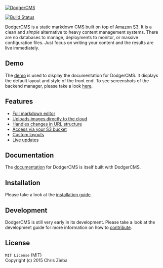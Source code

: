 [![DodgerCMS](http://i.imgur.com/EmVj8OL.png)](http://dodgercms.com/)

[![Build Status](https://travis-ci.org/ChrisZieba/dodgercms.svg)](https://travis-ci.org/ChrisZieba/dodgercms)
 
[DodgerCMS](http://dodgercms.com) is a static markdown CMS built on top of [Amazon S3](http://aws.amazon.com/s3/). It is a clean and *simple* alternative to heavy content management systems. There are no databases to manage, deployments to monitor, or massive configuration files. Just focus on writing your content and the results are live immediately.

## Demo

The [demo](http://dodgercms.com) is used to display the documentation for DodgerCMS. It displays the default layout and style of the front end. To see screenshots of the backend manager, please take a look [here](http://dodgercms.com/#screenshots).

## Features

- [Full markdown editor](http://dodgercms.com/features/editor)
- [Uploads images directly to the cloud](http://dodgercms.com/features/images)
- [Handles changes in URL structure](http://dodgercms.com/features/menu)
- [Access via your S3 bucket](http://dodgercms.com/features/cloud)
- [Custom layouts](http://dodgercms.com/features/layouts)
- [Live updates](http://dodgercms.com/features/live)

## Documentation

The [documentation](http://dodgercms.com) for DodgerCMS is itself built with DodgerCMS.

## Installation

Please take a look at the [installation guide](http://dodgercms.com/help/installation).

## Development

DodgerCMS is still very early in its development. Please take a look at the development guide for more information on how to [contribute](http://dodgercms.com/development/contributing).

## License

`MIT License` (MIT)  
Copyright (c) 2015 Chris Zieba